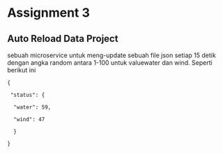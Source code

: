 # Assignment 3
## Auto Reload Data Project
sebuah microservice untuk meng-update sebuah file json setiap 15 detik dengan angka random antara 1-100 untuk valuewater dan wind. Seperti berikut ini

```
{

 "status": {
 
  "water": 59,
  
  "wind": 47
  
  }
  
}

```
